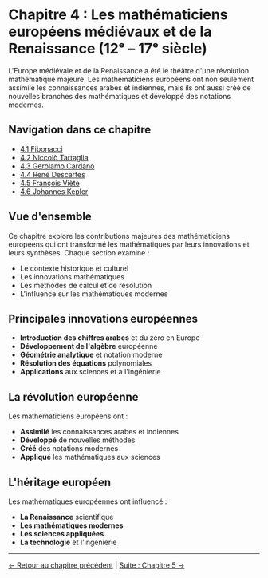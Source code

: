 # Chapitre 4 : Les mathématiciens européens médiévaux et de la Renaissance (12ᵉ – 17ᵉ siècle)

L'Europe médiévale et de la Renaissance a été le théâtre d'une révolution mathématique majeure. Les mathématiciens européens ont non seulement assimilé les connaissances arabes et indiennes, mais ils ont aussi créé de nouvelles branches des mathématiques et développé des notations modernes.

## Navigation dans ce chapitre

- [4.1 Fibonacci](4.1_Fibonacci.md)
- [4.2 Niccolò Tartaglia](4.2_Tartaglia.md)
- [4.3 Gerolamo Cardano](4.3_Cardano.md)
- [4.4 René Descartes](4.4_Descartes.md)
- [4.5 François Viète](4.5_Viete.md)
- [4.6 Johannes Kepler](4.6_Kepler.md)

## Vue d'ensemble

Ce chapitre explore les contributions majeures des mathématiciens européens qui ont transformé les mathématiques par leurs innovations et leurs synthèses. Chaque section examine :

- Le contexte historique et culturel
- Les innovations mathématiques
- Les méthodes de calcul et de résolution
- L'influence sur les mathématiques modernes

## Principales innovations européennes

- **Introduction des chiffres arabes** et du zéro en Europe
- **Développement de l'algèbre** européenne
- **Géométrie analytique** et notation moderne
- **Résolution des équations** polynomiales
- **Applications** aux sciences et à l'ingénierie

## La révolution européenne

Les mathématiciens européens ont :
- **Assimilé** les connaissances arabes et indiennes
- **Développé** de nouvelles méthodes
- **Créé** des notations modernes
- **Appliqué** les mathématiques aux sciences

## L'héritage européen

Les mathématiques européennes ont influencé :
- **La Renaissance** scientifique
- **Les mathématiques modernes**
- **Les sciences appliquées**
- **La technologie** et l'ingénierie

---

[← Retour au chapitre précédent](../03_Mathematiciens_arabes/README.md) | [Suite : Chapitre 5 →](../05_Mathematiciens_modernes/README.md)
